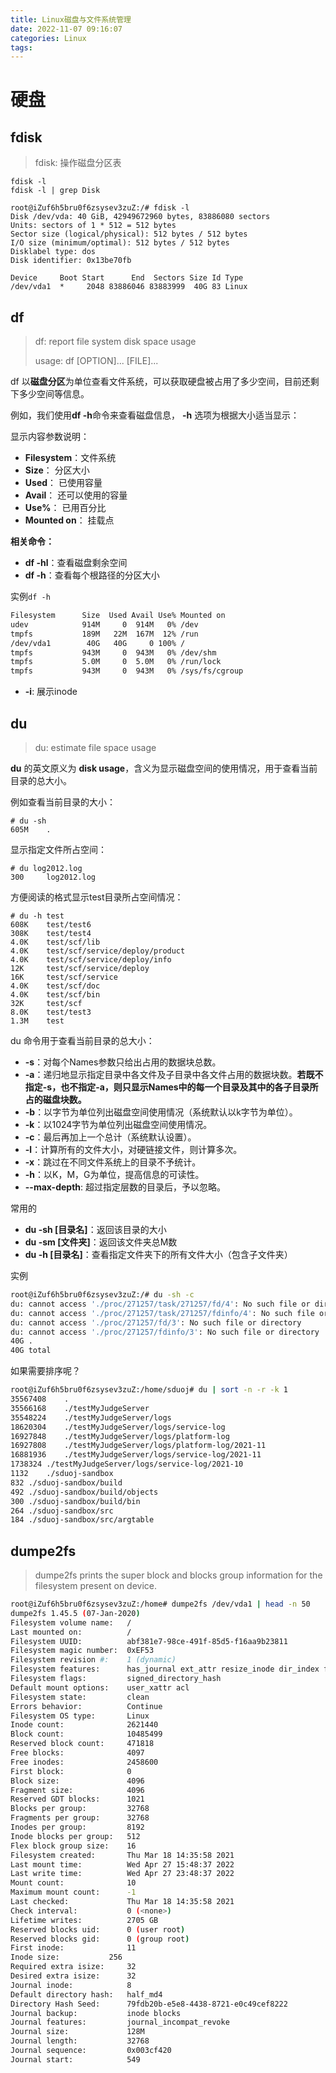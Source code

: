 ```yaml
---
title: Linux磁盘与文件系统管理
date: 2022-11-07 09:16:07
categories: Linux
tags:
---
```




# 硬盘



## fdisk
> fdisk: 操作磁盘分区表

```shell
fdisk -l
fdisk -l | grep Disk
```




```shell
root@iZuf6h5bru0f6zsysev3zuZ:/# fdisk -l
Disk /dev/vda: 40 GiB, 42949672960 bytes, 83886080 sectors
Units: sectors of 1 * 512 = 512 bytes
Sector size (logical/physical): 512 bytes / 512 bytes
I/O size (minimum/optimal): 512 bytes / 512 bytes
Disklabel type: dos
Disk identifier: 0x13be70fb

Device     Boot Start      End  Sectors Size Id Type
/dev/vda1  *     2048 83886046 83883999  40G 83 Linux
```



## df

> df: report file system disk space usage
>
> usage: df [OPTION]... [FILE]...

df 以**磁盘分区**为单位查看文件系统，可以获取硬盘被占用了多少空间，目前还剩下多少空间等信息。

例如，我们使用**df -h**命令来查看磁盘信息， **-h** 选项为根据大小适当显示：

显示内容参数说明：

+ **Filesystem**：文件系统
+ **Size**： 分区大小
+ **Used**： 已使用容量
+ **Avail**： 还可以使用的容量
+ **Use%**： 已用百分比
+ **Mounted on**： 挂载点　

**相关命令：**

+ **df -hl**：查看磁盘剩余空间
+ **df -h**：查看每个根路径的分区大小



实例`df -h`

```sh
Filesystem      Size  Used Avail Use% Mounted on
udev            914M     0  914M   0% /dev
tmpfs           189M   22M  167M  12% /run
/dev/vda1        40G   40G     0 100% /
tmpfs           943M     0  943M   0% /dev/shm
tmpfs           5.0M     0  5.0M   0% /run/lock
tmpfs           943M     0  943M   0% /sys/fs/cgroup
```



- **-i**: 展示inode

## du

> du: estimate file space usage



**du** 的英文原义为 **disk usage**，含义为显示磁盘空间的使用情况，用于查看当前目录的总大小。

例如查看当前目录的大小：

```
# du -sh
605M    .
```

显示指定文件所占空间：

```
# du log2012.log 
300     log2012.log
```

方便阅读的格式显示test目录所占空间情况：

```
# du -h test
608K    test/test6
308K    test/test4
4.0K    test/scf/lib
4.0K    test/scf/service/deploy/product
4.0K    test/scf/service/deploy/info
12K     test/scf/service/deploy
16K     test/scf/service
4.0K    test/scf/doc
4.0K    test/scf/bin
32K     test/scf
8.0K    test/test3
1.3M    test
```

du 命令用于查看当前目录的总大小：

+ **-s**：对每个Names参数只给出占用的数据块总数。
+ **-a**：递归地显示指定目录中各文件及子目录中各文件占用的数据块数。**若既不指定-s，也不指定-a，则只显示Names中的每一个目录及其中的各子目录所占的磁盘块数。**
+ **-b**：以字节为单位列出磁盘空间使用情况（系统默认以k字节为单位）。
+ **-k**：以1024字节为单位列出磁盘空间使用情况。
+ **-c**：最后再加上一个总计（系统默认设置）。
+ **-l**：计算所有的文件大小，对硬链接文件，则计算多次。
+ **-x**：跳过在不同文件系统上的目录不予统计。
+ **-h**：以K，M，G为单位，提高信息的可读性。
+ **--max-depth**: 超过指定层数的目录后，予以忽略。



常用的

+ **du -sh [目录名]**：返回该目录的大小
+ **du -sm [文件夹]**：返回该文件夹总M数
+ **du -h [目录名]**：查看指定文件夹下的所有文件大小（包含子文件夹）



实例

```sh
root@iZuf6h5bru0f6zsysev3zuZ:/# du -sh -c
du: cannot access './proc/271257/task/271257/fd/4': No such file or directory
du: cannot access './proc/271257/task/271257/fdinfo/4': No such file or directory
du: cannot access './proc/271257/fd/3': No such file or directory
du: cannot access './proc/271257/fdinfo/3': No such file or directory
40G	.
40G	total
```



如果需要排序呢？

```sh
root@iZuf6h5bru0f6zsysev3zuZ:/home/sduoj# du | sort -n -r -k 1
35567408	.
35566168	./testMyJudgeServer
35548224	./testMyJudgeServer/logs
18620304	./testMyJudgeServer/logs/service-log
16927848	./testMyJudgeServer/logs/platform-log
16927808	./testMyJudgeServer/logs/platform-log/2021-11
16881936	./testMyJudgeServer/logs/service-log/2021-11
1738324	./testMyJudgeServer/logs/service-log/2021-10
1132	./sduoj-sandbox
832	./sduoj-sandbox/build
492	./sduoj-sandbox/build/objects
300	./sduoj-sandbox/build/bin
264	./sduoj-sandbox/src
184	./sduoj-sandbox/src/argtable
```



## dumpe2fs
> dumpe2fs  prints the super block and blocks group information for the filesystem present on device.


```sh
root@iZuf6h5bru0f6zsysev3zuZ:/home# dumpe2fs /dev/vda1 | head -n 50
dumpe2fs 1.45.5 (07-Jan-2020)
Filesystem volume name:   /
Last mounted on:          /
Filesystem UUID:          abf381e7-98ce-491f-85d5-f16aa9b23811
Filesystem magic number:  0xEF53
Filesystem revision #:    1 (dynamic)
Filesystem features:      has_journal ext_attr resize_inode dir_index filetype needs_recovery extent flex_bg sparse_super large_file huge_file dir_nlink extra_isize
Filesystem flags:         signed_directory_hash
Default mount options:    user_xattr acl
Filesystem state:         clean
Errors behavior:          Continue
Filesystem OS type:       Linux
Inode count:              2621440
Block count:              10485499
Reserved block count:     471818
Free blocks:              4097
Free inodes:              2458600
First block:              0
Block size:               4096
Fragment size:            4096
Reserved GDT blocks:      1021
Blocks per group:         32768
Fragments per group:      32768
Inodes per group:         8192
Inode blocks per group:   512
Flex block group size:    16
Filesystem created:       Thu Mar 18 14:35:58 2021
Last mount time:          Wed Apr 27 15:48:37 2022
Last write time:          Wed Apr 27 23:48:37 2022
Mount count:              10
Maximum mount count:      -1
Last checked:             Thu Mar 18 14:35:58 2021
Check interval:           0 (<none>)
Lifetime writes:          2705 GB
Reserved blocks uid:      0 (user root)
Reserved blocks gid:      0 (group root)
First inode:              11
Inode size:	          256
Required extra isize:     32
Desired extra isize:      32
Journal inode:            8
Default directory hash:   half_md4
Directory Hash Seed:      79fdb20b-e5e8-4438-8721-e0c49cef8222
Journal backup:           inode blocks
Journal features:         journal_incompat_revoke
Journal size:             128M
Journal length:           32768
Journal sequence:         0x003cf420
Journal start:            549
```